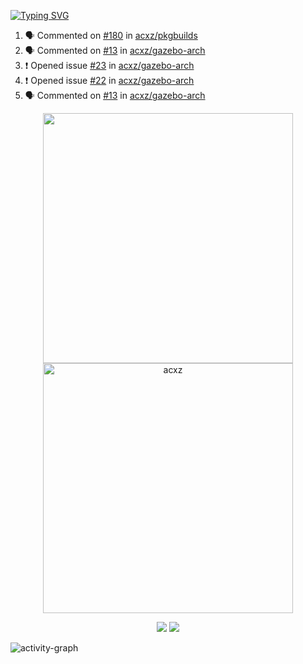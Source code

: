 [![Typing SVG](https://readme-typing-svg.herokuapp.com?size=16&color=AFFFA3&multiline=true&height=75&lines=contributing+to+robotics%2Faerospace%2Fml%2Fgpu+software;packaging+it+for+archlinux;ricer)](https://git.io/typing-svg)

<!--START_SECTION:activity-->
1. 🗣 Commented on [#180](https://github.com/acxz/pkgbuilds/issues/180) in [acxz/pkgbuilds](https://github.com/acxz/pkgbuilds)
2. 🗣 Commented on [#13](https://github.com/acxz/gazebo-arch/issues/13) in [acxz/gazebo-arch](https://github.com/acxz/gazebo-arch)
3. ❗️ Opened issue [#23](https://github.com/acxz/gazebo-arch/issues/23) in [acxz/gazebo-arch](https://github.com/acxz/gazebo-arch)
4. ❗️ Opened issue [#22](https://github.com/acxz/gazebo-arch/issues/22) in [acxz/gazebo-arch](https://github.com/acxz/gazebo-arch)
5. 🗣 Commented on [#13](https://github.com/acxz/gazebo-arch/issues/13) in [acxz/gazebo-arch](https://github.com/acxz/gazebo-arch)
<!--END_SECTION:activity-->

<p align="center">
  <img width="400em" src=https://github-readme-stats.vercel.app/api?username=acxz&include_all_commits=true&show_icons=true />
  <img width="400em" src="https://github-readme-streak-stats.herokuapp.com/?user=acxz&" alt="acxz" />
</p>

<p align="center">
  <img src=https://github-readme-stats.vercel.app/api/top-langs/?username=acxz&layout=compact />
  <img src=https://github-profile-trophy.vercel.app/?username=acxz&row=2&column=4 />
</p>

![activity-graph](https://activity-graph.herokuapp.com/graph?username=acxz&theme=aqua)
